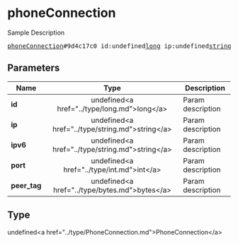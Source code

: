 # phoneConnection

Sample Description

<pre>
<a href="../constructor/phoneConnection.md">phoneConnection</a>#9d4c17c0 id:undefined<a href="../type/long.md">long</a> ip:undefined<a href="../type/string.md">string</a> ipv6:undefined<a href="../type/string.md">string</a> port:undefined<a href="../type/int.md">int</a> peer_tag:undefined<a href="../type/bytes.md">bytes</a> = undefined<a href="../type/PhoneConnection.md">PhoneConnection</a>;
</pre>

## Parameters

| Name | Type | Description |
|------|:----:|-------------|
| **id** | undefined&lt;a href=&#34;../type/long.md&#34;&gt;long&lt;/a&gt; | Param description |
| **ip** | undefined&lt;a href=&#34;../type/string.md&#34;&gt;string&lt;/a&gt; | Param description |
| **ipv6** | undefined&lt;a href=&#34;../type/string.md&#34;&gt;string&lt;/a&gt; | Param description |
| **port** | undefined&lt;a href=&#34;../type/int.md&#34;&gt;int&lt;/a&gt; | Param description |
| **peer_tag** | undefined&lt;a href=&#34;../type/bytes.md&#34;&gt;bytes&lt;/a&gt; | Param description |

## Type

undefined&lt;a href=&#34;../type/PhoneConnection.md&#34;&gt;PhoneConnection&lt;/a&gt;
